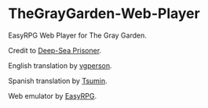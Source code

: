 # TheGrayGarden-Web-Player
EasyRPG Web Player for The Gray Garden.

Credit to [Deep-Sea Prisoner](http://funamusea.com/story/gray_garden/). 

English translation by [vgperson](https://vgperson.com/games/).

Spanish translation by [Tsumin](http://x-tsubasa-x.tumblr.com/).

Web emulator by [EasyRPG](https://easyrpg.org/).